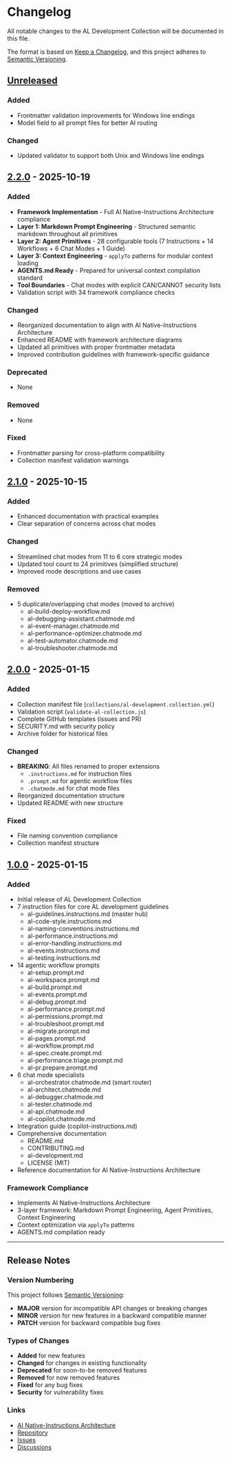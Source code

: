 # Changelog

All notable changes to the AL Development Collection will be documented in this file.

The format is based on [Keep a Changelog](https://keepachangelog.com/en/1.0.0/),
and this project adheres to [Semantic Versioning](https://semver.org/spec/v2.0.0.html).

## [Unreleased]

### Added
- Frontmatter validation improvements for Windows line endings
- Model field to all prompt files for better AI routing

### Changed
- Updated validator to support both Unix and Windows line endings

## [2.2.0] - 2025-10-19

### Added
- **Framework Implementation** - Full AI Native-Instructions Architecture compliance
- **Layer 1: Markdown Prompt Engineering** - Structured semantic markdown throughout all primitives
- **Layer 2: Agent Primitives** - 28 configurable tools (7 Instructions + 14 Workflows + 6 Chat Modes + 1 Guide)
- **Layer 3: Context Engineering** - `applyTo` patterns for modular context loading
- **AGENTS.md Ready** - Prepared for universal context compilation standard
- **Tool Boundaries** - Chat modes with explicit CAN/CANNOT security lists
- Validation script with 34 framework compliance checks

### Changed
- Reorganized documentation to align with AI Native-Instructions Architecture
- Enhanced README with framework architecture diagrams
- Updated all primitives with proper frontmatter metadata
- Improved contribution guidelines with framework-specific guidance

### Deprecated
- None

### Removed
- None

### Fixed
- Frontmatter parsing for cross-platform compatibility
- Collection manifest validation warnings

## [2.1.0] - 2025-10-15

### Added
- Enhanced documentation with practical examples
- Clear separation of concerns across chat modes

### Changed
- Streamlined chat modes from 11 to 6 core strategic modes
- Updated tool count to 24 primitives (simplified structure)
- Improved mode descriptions and use cases

### Removed
- 5 duplicate/overlapping chat modes (moved to archive)
  - al-build-deploy-workflow.md
  - al-debugging-assistant.chatmode.md
  - al-event-manager.chatmode.md
  - al-performance-optimizer.chatmode.md
  - al-test-automator.chatmode.md
  - al-troubleshooter.chatmode.md

## [2.0.0] - 2025-01-15

### Added
- Collection manifest file (`collections/al-development.collection.yml`)
- Validation script (`validate-al-collection.js`)
- Complete GitHub templates (issues and PR)
- SECURITY.md with security policy
- Archive folder for historical files

### Changed
- **BREAKING**: All files renamed to proper extensions
  - `.instructions.md` for instruction files
  - `.prompt.md` for agentic workflow files
  - `.chatmode.md` for chat mode files
- Reorganized documentation structure
- Updated README with new structure

### Fixed
- File naming convention compliance
- Collection manifest structure

## [1.0.0] - 2025-01-15

### Added
- Initial release of AL Development Collection
- 7 instruction files for core AL development guidelines
  - al-guidelines.instructions.md (master hub)
  - al-code-style.instructions.md
  - al-naming-conventions.instructions.md
  - al-performance.instructions.md
  - al-error-handling.instructions.md
  - al-events.instructions.md
  - al-testing.instructions.md
- 14 agentic workflow prompts
  - al-setup.prompt.md
  - al-workspace.prompt.md
  - al-build.prompt.md
  - al-events.prompt.md
  - al-debug.prompt.md
  - al-performance.prompt.md
  - al-permissions.prompt.md
  - al-troubleshoot.prompt.md
  - al-migrate.prompt.md
  - al-pages.prompt.md
  - al-workflow.prompt.md
  - al-spec.create.prompt.md
  - al-performance.triage.prompt.md
  - al-pr.prepare.prompt.md
- 6 chat mode specialists
  - al-orchestrator.chatmode.md (smart router)
  - al-architect.chatmode.md
  - al-debugger.chatmode.md
  - al-tester.chatmode.md
  - al-api.chatmode.md
  - al-copilot.chatmode.md
- Integration guide (copilot-instructions.md)
- Comprehensive documentation
  - README.md
  - CONTRIBUTING.md
  - al-development.md
  - LICENSE (MIT)
- Reference documentation for AI Native-Instructions Architecture

### Framework Compliance
- Implements AI Native-Instructions Architecture
- 3-layer framework: Markdown Prompt Engineering, Agent Primitives, Context Engineering
- Context optimization via `applyTo` patterns
- AGENTS.md compilation ready

---

## Release Notes

### Version Numbering

This project follows [Semantic Versioning](https://semver.org/):
- **MAJOR** version for incompatible API changes or breaking changes
- **MINOR** version for new features in a backward compatible manner
- **PATCH** version for backward compatible bug fixes

### Types of Changes

- **Added** for new features
- **Changed** for changes in existing functionality
- **Deprecated** for soon-to-be removed features
- **Removed** for now removed features
- **Fixed** for any bug fixes
- **Security** for vulnerability fixes

### Links

- [AI Native-Instructions Architecture](https://danielmeppiel.github.io/awesome-ai-native/)
- [Repository](https://github.com/javiarmesto/AL-Development-Collection-for-GitHub-Copilot)
- [Issues](https://github.com/javiarmesto/AL-Development-Collection-for-GitHub-Copilot/issues)
- [Discussions](https://github.com/javiarmesto/AL-Development-Collection-for-GitHub-Copilot/discussions)

[Unreleased]: https://github.com/javiarmesto/AL-Development-Collection-for-GitHub-Copilot/compare/v2.2.0...HEAD
[2.2.0]: https://github.com/javiarmesto/AL-Development-Collection-for-GitHub-Copilot/compare/v2.1.0...v2.2.0
[2.1.0]: https://github.com/javiarmesto/AL-Development-Collection-for-GitHub-Copilot/compare/v2.0.0...v2.1.0
[2.0.0]: https://github.com/javiarmesto/AL-Development-Collection-for-GitHub-Copilot/compare/v1.0.0...v2.0.0
[1.0.0]: https://github.com/javiarmesto/AL-Development-Collection-for-GitHub-Copilot/releases/tag/v1.0.0
